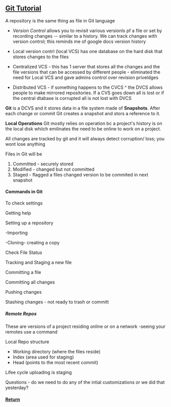 ## [Git Tutorial](https://blog.udemy.com/git-tutorial-a-comprehensive-guide/#7_2) 

A repository is the same thing as file  in Git language

* *Version Control* allows you to revisit various versionls pf a file or set by recording changes -- similar to a history.
We can track changes with version control; this reminds me of google docs version history 

* Local version contrl (local VCS) has one database on the hard disk that stores changes to the files 

* Centralized VCS - this has 1 server that stores all the changes and the file versions that can be accessed by different people - eliminated the need for Local VCS and gave admins control over revision priveldges 

* Distributed VCS - if something happens to the CVCS ^ the DVCS allows people to make mirrored repositories. If a CVS goes down all is lost or if the central dtabase is corrupted all is not lost with DVCS

**Git** is a DCVS and it stores data in a file system made of **Snapshots**. After each change or commit Git creates a snapshot and stors a reference to it. 

**Local Operations** Git mostly relies on operation bc a project's history is on the local disk whiich emilinates the need to be online to work on a project.

All changes are tracked by git and it will always detect corruption/ loss; you wont lose anything

Files in Git will be 
1. Committed - securely stored 
2. Modified - changed but not committed
3. Staged - flagged a files changed version to be commited in next snapshot


#### Commands in Git
To check settings

Getting help

Setting up a repository

-Importing

-Cloning- creating a copy

Check File Status

Tracking and Staging a new file

Committing a file

Committing all changes

Pushing changes

Stashing changes - not ready to trash or committ

##### Remote Repos
These are versions of a project residing online or on a network
-seeing your remotes use a command

Local Repo structure

- Working directory (where the files reside) 
- Index (area used for staging) 
- Head (points to the most recent commit)

Lifee cycle
uploading is staging



Questions - do we need to do any of the intial customizations or we did that yesterday? 

#### [Return](/Reading-Notes/102/)